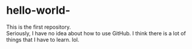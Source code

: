 # hello-world-
This is the first repository.  
Seriously, I have no idea about how to use GitHub. 
I think there is a lot of things that I have to learn. lol. 
